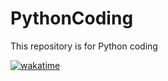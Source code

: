 # PythonCoding
This repository is for Python coding

[![wakatime](https://wakatime.com/badge/github/Farazulhaque/PythonCoding.svg)](https://wakatime.com/badge/github/Farazulhaque/PythonCoding)
